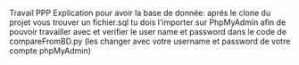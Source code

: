 Travail PPP
  Explication pour avoir la base de donnée:
    aprés le clone du projet vous trouver un fichier.sql 
  tu dois l'importer sur PhpMyAdmin afin de pouvoir travailler avec 
  et verifier le user name et password dans le code de compareFromBD.py (les changer avec votre username et password de votre compte phpMyAdmin)
